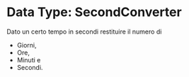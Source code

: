 # Data Type: SecondConverter
Dato un certo tempo in secondi restituire il numero di
- Giorni, 
- Ore,
- Minuti e
- Secondi.